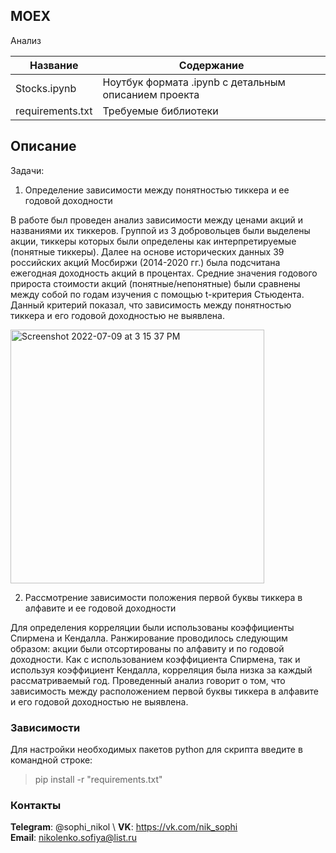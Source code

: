 ## MOEX

Анализ 

| Название | Содержание | 
|----------------|----------------|
| Stocks.ipynb | Ноутбук формата .ipynb с детальным описанием проекта |
| requirements.txt | Требуемые библиотеки |


## Описание

Задачи: 
1. Определение зависимости между понятностью тиккера и ее годовой доходности

В работе был проведен анализ зависимости между ценами акций и названиями их тиккеров. Группой из 3 добровольцев были выделены акции, тиккеры которых были определены как интерпретируемые (понятные тиккеры). Далее на основе исторических данных 39 российских акций Мосбиржи (2014-2020 гг.) была подсчитана ежегодная доходность акций в процентах. Средние значения годового прироста стоимости акций (понятные/непонятные) были сравнены между собой по годам изучения с помощью t-критерия Стьюдента. Данный критерий показал, что зависимость между понятностью тиккера и его годовой доходностью не выявлена.

<img width="406" alt="Screenshot 2022-07-09 at 3 15 37 PM" src="https://user-images.githubusercontent.com/75318962/178105348-7343300b-14f2-42f3-9b6d-fdf5c514473c.png">

2. Рассмотрение зависимости положения первой буквы тиккера в алфавите и ее годовой доходности

Для определения корреляции были использованы коэффициенты Спирмена и Кендалла. Ранжирование проводилось следующим образом: акции были отсортированы по алфавиту и по годовой доходности. Как с использованием коэффициента Спирмена, так и используя коэффициент Кендалла, корреляция была низка за каждый рассматриваемый год. Проведенный анализ говорит о том, что зависимость между расположением первой буквы тиккера в алфавите и его годовой доходностью не выявлена. 

###                                                                   Зависимости

  Для настройки необходимых пакетов python для скрипта введите в командной строке:
  > pip install -r "requirements.txt"

  

###                                                                    Контакты


  **Telegram**: @sophi_nikol \ 
  **VK**: https://vk.com/nik_sophi \
  **Email**: nikolenko.sofiya@list.ru
